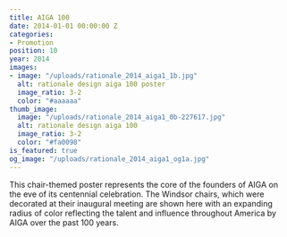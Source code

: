 ```yaml
---
title: AIGA 100
date: 2014-01-01 00:00:00 Z
categories:
- Promotion
position: 10
year: 2014
images:
- image: "/uploads/rationale_2014_aiga1_1b.jpg"
  alt: rationale design aiga 100 poster
  image_ratio: 3-2
  color: "#aaaaaa"
thumb_image:
  image: "/uploads/rationale_2014_aiga1_0b-227617.jpg"
  alt: rationale design aiga 100
  image_ratio: 3-2
  color: "#fa0098"
is_featured: true
og_image: "/uploads/rationale_2014_aiga1_og1a.jpg"
---
```


This chair-themed poster represents the core of the founders of AIGA on the eve of its centennial celebration. The Windsor chairs, which were decorated at their inaugural meeting are shown here with an expanding radius of color reflecting the talent and influence throughout America by AIGA over the past 100 years.